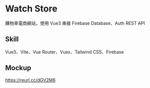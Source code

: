 # Watch Store

購物車電商網站，使用 Vue3 串接 Firebase Database、Auth REST API

## Skill
Vue3、Vite、Vue Router、Vuex、Tailwind CSS、Firebase

## Mockup  
https://reurl.cc/dGV2M6
